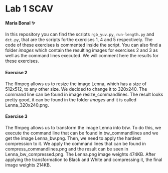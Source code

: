 # Lab 1 SCAV 
#### Maria Bonal ✨
In this repository you can find the scripts ``rgb_yuv.py``, ``run-length.py`` and ``dct.py``, that are the scripts forthe exercises 1, 4 and 5 respectively. The code of these exercises is commented inside the script. You can also find a folder _images_ which contain the resulting images for exercises 2 and 3 as well as the command lines executed.  We will comment here the results for these exercises.

#### Exercise 2
The ffmpeg allows us to resize the image Lenna, which has a size of 512x512, to any other size. We decided to change it to 320x240. The command line can be found in image resize\_commandlines. The result looks pretty good, it can be found in the folder _images_ and it is called Lenna_320x240.png. 

#### Exercise 3 
The ffmpeg allows us to transform the image Lenna into b/w. To do this, we execute the command line that can be found in bw\_commandlines and we get the image Lenna\_bw.png. Then, we need to apply the hardest compression to it. We apply the command lines that can be found in compress\_commandlines.png and the result can be seen in Lenna\_bw\_compressed.png. The Lenna.png image weights 474KB. After applying the transformation to Black and White and compressing it, the final image weights 214KB. 
